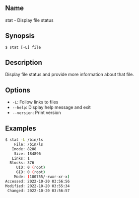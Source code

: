 ## Name

stat - Display file status

## Synopsis

```**sh**
$ stat [-L] file
```

## Description

Display file status and provide more information about that file.

## Options

-   `-L`: Follow links to files
-   `--help`: Display help message and exit
-   `--version`: Print version

## Examples

```sh
$ stat -L /bin/ls
    File: /bin/ls
   Inode: 8288
    Size: 184896
   Links: 1
  Blocks: 376
     UID: 0 (root)
     GID: 0 (root)
    Mode: (100755/-rwxr-xr-x)
Accessed: 2022-10-20 03:56:56
Modified: 2022-10-20 03:55:34
 Changed: 2022-10-20 03:56:57
```
